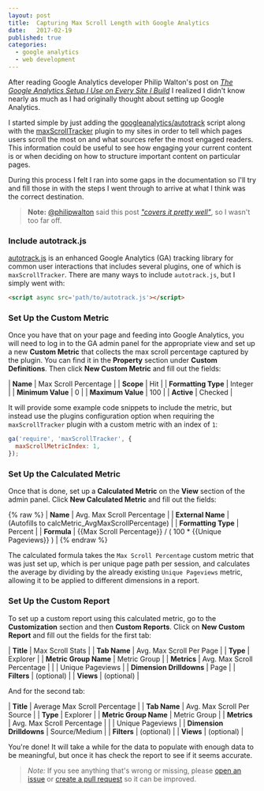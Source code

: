 ```yaml
---
layout: post
title:  Capturing Max Scroll Length with Google Analytics
date:   2017-02-19
published: true
categories: 
  - google analytics
  - web development
---
```


After reading Google Analytics developer Philip Walton's post on [_The Google Analytics Setup I Use on Every Site I Build_](https://philipwalton.com/articles/the-google-analytics-setup-i-use-on-every-site-i-build/) I realized I didn't know nearly as much as I had originally thought about setting up Google Analytics. 

I started simple by just adding the [googleanalytics/autotrack](https://github.com/googleanalytics/autotrack) script along with the [maxScrollTracker](https://github.com/googleanalytics/autotrack/blob/master/docs/plugins/max-scroll-tracker.md) plugin to my sites in order to tell which pages users scroll the most on and what sources refer the most engaged readers. This information could be useful to see how engaging your current content is or when deciding on how to structure important content on particular pages.

During this process I felt I ran into some gaps in the documentation so I'll try and fill those in with the steps I went through to arrive at what I think was the correct destination.

> **Note:** [@philipwalton](https://github.com/philipwalton) said this post [_"covers it pretty well"_](https://github.com/googleanalytics/autotrack/issues/161#issuecomment-288890527), so I wasn't too far off.

### Include autotrack.js

[autotrack.js](https://github.com/googleanalytics/autotrack/blob/master/autotrack.js) is an enhanced Google Analytics (GA) tracking library for common user interactions that includes several plugins, one of which is `maxScrollTracker`. There are many ways to include `autotrack.js`, but I simply went with:

```html
<script async src='path/to/autotrack.js'></script>
```

### Set Up the Custom Metric

Once you have that on your page and feeding into Google Analytics, you will need to log in to the GA admin panel for the appropriate view and set up a new **Custom Metric** that collects the max scroll percentage captured by the plugin. You can find it in the **Property** section under **Custom Definitions**. Then click **New Custom Metric** and fill out the fields:

| **Name**            | Max Scroll Percentage |
| **Scope**           | Hit                   |
| **Formatting Type** | Integer               |
| **Minimum Value**   | 0                     |
| **Maximum Value**   | 100                   |
| **Active**          | Checked               |

It will provide some example code snippets to include the metric, but instead use the plugins configuration option when requiring the `maxScrollTracker` plugin with a custom metric with an index of `1`:

```js
ga('require', 'maxScrollTracker', {
  maxScrollMetricIndex: 1,
});
```

### Set Up the Calculated Metric

Once that is done, set up a **Calculated Metric** on the **View** section of the admin panel. Click **New Calculated Metric** and fill out the fields:

{% raw %}
| **Name**            | Avg. Max Scroll Percentage                                 |
| **External Name**   | (Autofills to calcMetric_AvgMaxScrollPercentage)           |
| **Formatting Type** | Percent                                                    |
| **Formula**         | {{Max Scroll Percentage}} / ( 100 * {{Unique Pageviews}} ) |
{% endraw %}

The calculated formula takes the `Max Scroll Percentage` custom metric that was just set up, which is per unique page path per session, and calculates the average by dividing by the already existing `Unique Pageviews` metric, allowing it to be applied to different dimensions in a report.

### Set Up the Custom Report

To set up a custom report using this calculated metric, go to the **Customization** section and then **Custom Reports**. Click on **New Custom Report** and fill out the fields for the first tab:


| **Title**                | Max Scroll Stats              |
| **Tab Name**             | Avg. Max Scroll Per Page      |
| **Type**                 | Explorer                      |
| **Metric Group Name**    | Metric Group                  |
| **Metrics**              | Avg. Max Scroll Percentage    |
|                          | Unique Pageviews              |
| **Dimension Drilldowns** | Page                          |
| **Filters**              | (optional)                    |
| **Views**                | (optional)                    |

And for the second tab:

| **Title**                | Average Max Scroll Percentage |
| **Tab Name**             | Avg. Max Scroll Per Source    |
| **Type**                 | Explorer                      |
| **Metric Group Name**    | Metric Group                  |
| **Metrics**              | Avg. Max Scroll Percentage    |
|                          | Unique Pageviews              |
| **Dimension Drilldowns** | Source/Medium                 |
| **Filters**              | (optional)                    |
| **Views**                | (optional)                    |

You're done! It will take a while for the data to populate with enough data to be meaningful, but once it has check the report to see if it seems accurate.

> *Note:* If you see anything that's wrong or missing, please [open an issue](https://github.com/jdillard/jdillard.github.io/issues) or [create a pull request](https://github.com/jdillard/jdillard.github.io/pulls) so it can be improved.